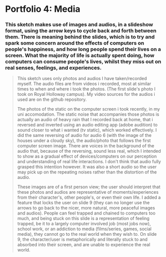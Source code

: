 # Portfolio 4: Media

### This sketch makes use of images and audios, in a slideshow format, using the arrow keys to cycle back and forth between them. There is meaning behind the slides, which is to try and spark some concern around the effects of computers on people's happiness, and how long people spend their lives on a screen. What the majority of life is actually spent doing, how computers can consume people's lives, whilst they miss out on real senses, feelings, and experiences.

>This sketch uses only photos and audios I have taken/recorded myself. The audio files are from videos i recorded, most at similar times to when and where i took the photos. (The first slide's photo I took on Royal Holloway campus). My video sources for the audios i used are on the github repository. 
>
>The photos of the static on the computer screen i took recently, in my uni accomodation. The static noise that accompanies those photos is actually an audio of heavy rain that I recorded back at home, that i reversed and inverted using an audio editing app (adobe audition) to sound closer to what i wanted (tv static), which worked effectively.
>I did the same reversing of audio for audio 6 (with the image of the houses under a cloudy sky), the audio/photo that follows the first computer screen image. There are voices in the background of the audio that, because of the reversing, sound less real, which I intended to show as a gradual effect of devices/computers on our perception and understanding of real life interactions. I don't think that audio fully grasped this intention however. It was also a short audio so the user may pick up on the repeating noises rather than the distortion of the audio.
>
>These images are of a first person view; the user should interpret that these photos and audios are representative of moments/experiences from their character's, other people's, or even their own life. 
>I added a feature that locks the user on slide 9 (they can no longer use the arrows to go back to the nicer, more natural, more peaceful images and audios). People can feel trapped and chained to computers too much, and being stuck on this slide is a representation of feeling trapped, be it to a largely computer involved job (most jobs now), school work, or an addiction to media (films/series, games, social media), they cannot go to the real world when they wish to. On slide 9, the character/user is metaphorically and literally stuck to and absorbed into their screen, and are unable to experience the real world.